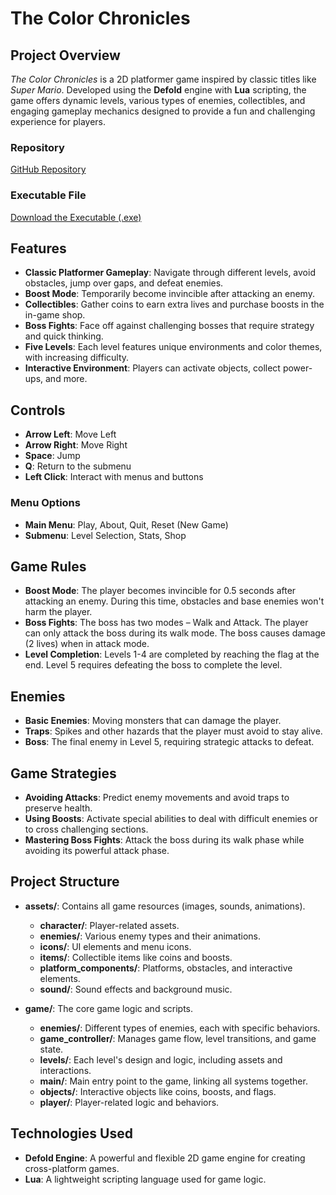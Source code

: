 # The Color Chronicles

## Project Overview
*The Color Chronicles* is a 2D platformer game inspired by classic titles like *Super Mario*. Developed using the **Defold** engine with **Lua** scripting, the game offers dynamic levels, various types of enemies, collectibles, and engaging gameplay mechanics designed to provide a fun and challenging experience for players.

### Repository
[GitHub Repository](https://github.com/WojciechMierzwa/ProjektZaliczeniowy_Grafika_i_silniki_gier_komputerowych)

### Executable File
[Download the Executable (.exe)](https://anselbpl-my.sharepoint.com/:u:/g/personal/20858_student_ans-elblag_pl/EUnn9YpkS2ZPm7D9hP5PZTYB03B9g7HvOHGYOgAjoDp8RA)

## Features
- **Classic Platformer Gameplay**: Navigate through different levels, avoid obstacles, jump over gaps, and defeat enemies.
- **Boost Mode**: Temporarily become invincible after attacking an enemy.
- **Collectibles**: Gather coins to earn extra lives and purchase boosts in the in-game shop.
- **Boss Fights**: Face off against challenging bosses that require strategy and quick thinking.
- **Five Levels**: Each level features unique environments and color themes, with increasing difficulty.
- **Interactive Environment**: Players can activate objects, collect power-ups, and more.

## Controls
- **Arrow Left**: Move Left
- **Arrow Right**: Move Right
- **Space**: Jump
- **Q**: Return to the submenu
- **Left Click**: Interact with menus and buttons

### Menu Options
- **Main Menu**: Play, About, Quit, Reset (New Game)
- **Submenu**: Level Selection, Stats, Shop

## Game Rules
- **Boost Mode**: The player becomes invincible for 0.5 seconds after attacking an enemy. During this time, obstacles and base enemies won't harm the player.
- **Boss Fights**: The boss has two modes – Walk and Attack. The player can only attack the boss during its walk mode. The boss causes damage (2 lives) when in attack mode.
- **Level Completion**: Levels 1-4 are completed by reaching the flag at the end. Level 5 requires defeating the boss to complete the level.

## Enemies
- **Basic Enemies**: Moving monsters that can damage the player.
- **Traps**: Spikes and other hazards that the player must avoid to stay alive.
- **Boss**: The final enemy in Level 5, requiring strategic attacks to defeat.

## Game Strategies
- **Avoiding Attacks**: Predict enemy movements and avoid traps to preserve health.
- **Using Boosts**: Activate special abilities to deal with difficult enemies or to cross challenging sections.
- **Mastering Boss Fights**: Attack the boss during its walk phase while avoiding its powerful attack phase.

## Project Structure
- **assets/**: Contains all game resources (images, sounds, animations).
  - **character/**: Player-related assets.
  - **enemies/**: Various enemy types and their animations.
  - **icons/**: UI elements and menu icons.
  - **items/**: Collectible items like coins and boosts.
  - **platform_components/**: Platforms, obstacles, and interactive elements.
  - **sound/**: Sound effects and background music.

- **game/**: The core game logic and scripts.
  - **enemies/**: Different types of enemies, each with specific behaviors.
  - **game_controller/**: Manages game flow, level transitions, and game state.
  - **levels/**: Each level's design and logic, including assets and interactions.
  - **main/**: Main entry point to the game, linking all systems together.
  - **objects/**: Interactive objects like coins, boosts, and flags.
  - **player/**: Player-related logic and behaviors.

## Technologies Used
- **Defold Engine**: A powerful and flexible 2D game engine for creating cross-platform games.
- **Lua**: A lightweight scripting language used for game logic.

